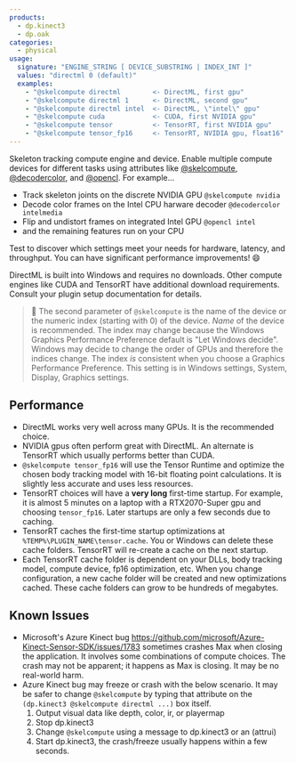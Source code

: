 ```yaml
---
products:
  - dp.kinect3
  - dp.oak
categories:
  - physical
usage:
  signature: "ENGINE_STRING [ DEVICE_SUBSTRING | INDEX_INT ]"
  values: "directml 0 (default)"
  examples:
    - "@skelcompute directml        <- DirectML, first gpu"
    - "@skelcompute directml 1      <- DirectML, second gpu"
    - "@skelcompute directml intel  <- DirectML, \"intel\" gpu"
    - "@skelcompute cuda            <- CUDA, first NVIDIA gpu"
    - "@skelcompute tensor          <- TensorRT, first NVIDIA gpu"
    - "@skelcompute tensor_fp16     <- TensorRT, NVIDIA gpu, float16"
---
```


Skeleton tracking compute engine and device.
Enable multiple compute devices for different tasks using attributes like
[@skelcompute](skelcompute.md), [@decodercolor](decodercolor.md), and [@opencl](opencl.md).
For example...

* Track skeleton joints on the discrete NVIDIA GPU `@skelcompute nvidia`
* Decode color frames on the Intel CPU harware decoder `@decodercolor intelmedia`
* Flip and undistort frames on integrated Intel GPU `@opencl intel`
* and the remaining features run on your CPU

Test to discover which settings meet your needs for hardware, latency, and throughput.
You can have significant performance improvements! :smile:

DirectML is built into Windows and requires no downloads. Other compute engines like
CUDA and TensorRT have additional download requirements. Consult your plugin setup
documentation for details.

> :memo: The second parameter of `@skelcompute` is the name of the device or
> the numeric index (starting with 0) of the device. *Name* of the device is recommended.
> The index may change because the Windows Graphics Performance Preference default
> is "Let Windows decide". Windows may decide to change the order of GPUs and therefore
> the indices change. The index *is* consistent when you choose a Graphics Performance
> Preference. This setting is in Windows settings, System, Display, Graphics settings.

## Performance

* DirectML works very well across many GPUs. It is the recommended choice.
* NVIDIA gpus often perform great with DirectML. An alternate is TensorRT which
  usually performs better than CUDA.
* `@skelcompute tensor_fp16` will use the Tensor Runtime and optimize the chosen body tracking model
  with 16-bit floating point calculations. It is slightly less accurate and uses less resources.
* TensorRT choices will have a **very long** first-time startup. For example, it is almost 5 minutes on
  a laptop with a RTX2070-Super gpu and choosing `tensor_fp16`. Later startups are only a few seconds
  due to caching.
* TensorRT caches the first-time startup optimizations at `%TEMP%\PLUGIN_NAME\tensor.cache`.
  You or Windows can delete these cache folders. TensorRT will re-create a cache
  on the next startup.
* Each TensorRT cache folder is dependent on your DLLs, body tracking model,
  compute device, fp16 optimization, etc. When you change configuration, a new cache folder will be
  created and new optimizations cached. These cache folders can grow to be hundreds of megabytes.

## Known Issues

* Microsoft's Azure Kinect bug <https://github.com/microsoft/Azure-Kinect-Sensor-SDK/issues/1783>
  sometimes crashes Max when closing the application. It involves some combinations of compute choices.
  The crash may not be apparent; it happens as Max is closing. It may be no real-world harm.
* Azure Kinect bug may freeze or crash with the below scenario. It may be safer to change
  `@skelcompute` by typing that attribute on the `(dp.kinect3 @skelcompute directml ...)` box itself.
  1. Output visual data like depth, color, ir, or playermap
  2. Stop dp.kinect3
  3. Change `@skelcompute` using a message to dp.kinect3 or an (attrui)
  4. Start dp.kinect3, the crash/freeze usually happens within a few seconds.
